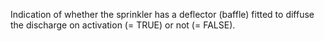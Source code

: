 Indication of whether the sprinkler has a deflector (baffle) fitted to diffuse the discharge on activation (= TRUE) or not (= FALSE).
